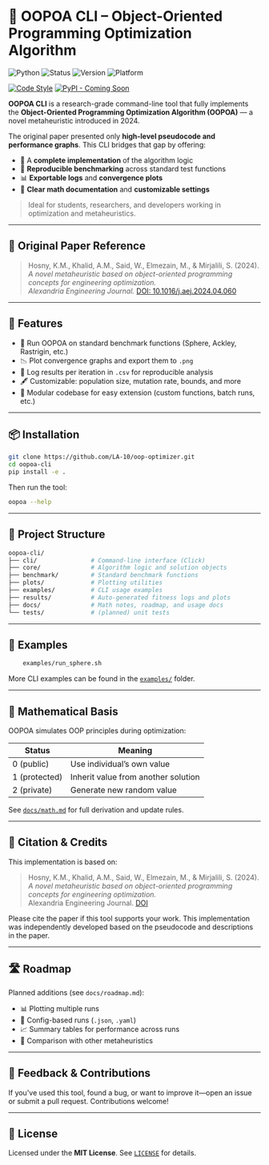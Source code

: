 # 🧠 OOPOA CLI – Object-Oriented Programming Optimization Algorithm

![Python](https://img.shields.io/badge/python-3.8+-blue.svg)
![Status](https://img.shields.io/badge/status-active-brightgreen)
![Version](https://img.shields.io/badge/version-1.0.0-orange)
![Platform](https://img.shields.io/badge/platform-cli-lightgrey)

[![Code Style](https://img.shields.io/badge/code%20style-black-000000.svg)](https://github.com/psf/black)
[![PyPI - Coming Soon](https://img.shields.io/badge/pypi-coming%20soon-yellow)](https://pypi.org/)


**OOPOA CLI** is a research-grade command-line tool that fully implements the **Object-Oriented Programming Optimization Algorithm (OOPOA)** — a novel metaheuristic introduced in 2024.

The original paper presented only **high-level pseudocode and performance graphs**. This CLI bridges that gap by offering:

- 📌 A **complete implementation** of the algorithm logic
- 🔬 **Reproducible benchmarking** across standard test functions
- 📊 **Exportable logs** and **convergence plots**
- 🧠 **Clear math documentation** and **customizable settings**

> Ideal for students, researchers, and developers working in optimization and metaheuristics.

---

## 📖 Original Paper Reference

> Hosny, K.M., Khalid, A.M., Said, W., Elmezain, M., & Mirjalili, S. (2024).  
> *A novel metaheuristic based on object-oriented programming concepts for engineering optimization.*  
> *Alexandria Engineering Journal.* [DOI: 10.1016/j.aej.2024.04.060](https://doi.org/10.1016/j.aej.2024.04.060)

---

## 🚀 Features

- 🔧 Run OOPOA on standard benchmark functions (Sphere, Ackley, Rastrigin, etc.)
- 📉 Plot convergence graphs and export them to `.png`
- 🧮 Log results per iteration in `.csv` for reproducible analysis
- 🖋 Customizable: population size, mutation rate, bounds, and more
- 🧱 Modular codebase for easy extension (custom functions, batch runs, etc.)

---

## 📦 Installation

```bash
git clone https://github.com/LA-10/oop-optimizer.git
cd oopoa-cli
pip install -e .
```

Then run the tool:

```bash
oopoa --help
```

---

## 📁 Project Structure

```bash
oopoa-cli/
├── cli/               # Command-line interface (Click)
├── core/              # Algorithm logic and solution objects
├── benchmark/         # Standard benchmark functions
├── plots/             # Plotting utilities
├── examples/          # CLI usage examples
├── results/           # Auto-generated fitness logs and plots
├── docs/              # Math notes, roadmap, and usage docs
└── tests/             # (planned) unit tests
```

---

## 🧪 Examples

```bash
    examples/run_sphere.sh
```


More CLI examples can be found in the [`examples/`](./examples) folder.

---

## 🧠 Mathematical Basis

OOPOA simulates OOP principles during optimization:

| Status      | Meaning                                |
|-------------|----------------------------------------|
| 0 (public)  | Use individual’s own value             |
| 1 (protected) | Inherit value from another solution   |
| 2 (private) | Generate new random value              |

See [`docs/math.md`](./docs/math.md) for full derivation and update rules.

---

## 🧾 Citation & Credits

This implementation is based on:

> Hosny, K.M., Khalid, A.M., Said, W., Elmezain, M., & Mirjalili, S. (2024).  
> *A novel metaheuristic based on object-oriented programming concepts for engineering optimization.*  
> Alexandria Engineering Journal. [DOI](https://doi.org/10.1016/j.aej.2024.04.060)

Please cite the paper if this tool supports your work.
This implementation was independently developed based on the pseudocode and descriptions in the paper.

---

## 🛣 Roadmap

Planned additions (see `docs/roadmap.md`):

- 📊 Plotting multiple runs
- 🧾 Config-based runs (`.json`, `.yaml`)
- 📈 Summary tables for performance across runs
- 🔁 Comparison with other metaheuristics

---

## 💬 Feedback & Contributions

If you've used this tool, found a bug, or want to improve it—open an issue or submit a pull request. Contributions welcome!

---

## 📄 License

Licensed under the **MIT License**. See [`LICENSE`](./LICENSE) for details.
